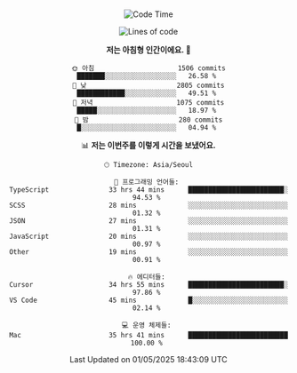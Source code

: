 <div align="center">

<br />

 <!--START_SECTION:waka-->
![Code Time](http://img.shields.io/badge/Code%20Time-4%2C523%20hrs%2017%20mins-blue)

![Lines of code](https://img.shields.io/badge/%EC%A0%80%EB%8A%94%20%EC%97%AC%ED%83%9C%EA%B9%8C%EC%A7%80%20-3.3%20million%20%EC%A4%84%EC%9D%98%20%EC%BD%94%EB%93%9C%EB%A5%BC%20%EC%9E%91%EC%84%B1%ED%96%88%EC%96%B4%EC%9A%94.-blue)

**저는 아침형 인간이에요. 🐤** 

```text
🌞 아침                     1506 commits        ███████░░░░░░░░░░░░░░░░░░   26.58 % 
🌆 낮　                     2805 commits        ████████████░░░░░░░░░░░░░   49.51 % 
🌃 저녁                     1075 commits        █████░░░░░░░░░░░░░░░░░░░░   18.97 % 
🌙 밤　                     280 commits         █░░░░░░░░░░░░░░░░░░░░░░░░   04.94 % 
```


📊 **저는 이번주를 이렇게 시간을 보냈어요.** 

```text
🕑︎ Timezone: Asia/Seoul

💬 프로그래밍 언어들: 
TypeScript               33 hrs 44 mins      ████████████████████████░   94.53 % 
SCSS                     28 mins             ░░░░░░░░░░░░░░░░░░░░░░░░░   01.32 % 
JSON                     27 mins             ░░░░░░░░░░░░░░░░░░░░░░░░░   01.31 % 
JavaScript               20 mins             ░░░░░░░░░░░░░░░░░░░░░░░░░   00.97 % 
Other                    19 mins             ░░░░░░░░░░░░░░░░░░░░░░░░░   00.91 % 

🔥 에디터들: 
Cursor                   34 hrs 55 mins      ████████████████████████░   97.86 % 
VS Code                  45 mins             █░░░░░░░░░░░░░░░░░░░░░░░░   02.14 % 

💻 운영 체제들: 
Mac                      35 hrs 41 mins      █████████████████████████   100.00 % 
```


 Last Updated on 01/05/2025 18:43:09 UTC
<!--END_SECTION:waka-->

</div>
